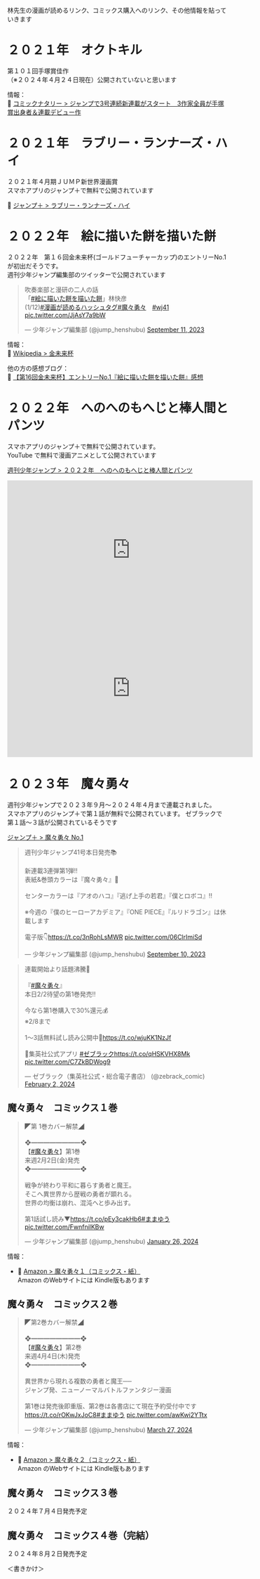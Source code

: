 林先生の漫画が読めるリンク、コミックス購入へのリンク、その他情報を貼っていきます

# ２０２１年　オクトキル

第１０１回手塚賞佳作  
（※２０２４年４月２４日現在）公開されていないと思います  

情報：  
📖 [コミックナタリー > ジャンプで3号連続新連載がスタート　3作家全員が手塚賞出身者＆連載デビュー作](https://natalie.mu/comic/news/540347)  

# ２０２１年　ラブリー・ランナーズ・ハイ

２０２１年４月期ＪＵＭＰ新世界漫画賞  
スマホアプリのジャンプ＋で無料で公開されています  

📖 [ジャンプ＋ > ラブリー・ランナーズ・ハイ](https://shonenjumpplus.com/episode/3269754496363847128)  


# ２０２２年　絵に描いた餅を描いた餅

２０２２年　第１６回金未来杯(ゴールドフューチャーカップ)のエントリーNo.1 が初出だそうです。  
週刊少年ジャンプ編集部のツイッターで公開されています  

<blockquote class="twitter-tweet"><p lang="ja" dir="ltr">吹奏楽部と漫研の二人の話<br>「<a href="https://twitter.com/hashtag/%E7%B5%B5%E3%81%AB%E6%8F%8F%E3%81%84%E3%81%9F%E9%A4%85%E3%82%92%E6%8F%8F%E3%81%84%E3%81%9F%E9%A4%85?src=hash&amp;ref_src=twsrc%5Etfw">#絵に描いた餅を描いた餅</a>」林快彦<br>(1/12)<a href="https://twitter.com/hashtag/%E6%BC%AB%E7%94%BB%E3%81%8C%E8%AA%AD%E3%82%81%E3%82%8B%E3%83%8F%E3%83%83%E3%82%B7%E3%83%A5%E3%82%BF%E3%82%B0?src=hash&amp;ref_src=twsrc%5Etfw">#漫画が読めるハッシュタグ</a><a href="https://twitter.com/hashtag/%E9%AD%94%E3%80%85%E5%8B%87%E3%80%85?src=hash&amp;ref_src=twsrc%5Etfw">#魔々勇々</a>　<a href="https://twitter.com/hashtag/wj41?src=hash&amp;ref_src=twsrc%5Etfw">#wj41</a> <a href="https://t.co/JjAsY7a9bW">pic.twitter.com/JjAsY7a9bW</a></p>&mdash; 少年ジャンプ編集部 (@jump_henshubu) <a href="https://twitter.com/jump_henshubu/status/1701143582944485800?ref_src=twsrc%5Etfw">September 11, 2023</a></blockquote> <script async src="https://platform.twitter.com/widgets.js" charset="utf-8"></script>

情報：  
📖 [Wikipedia > 金未来杯](https://ja.wikipedia.org/wiki/金未来杯)  

他の方の感想ブログ：  
📖 [【第16回金未来杯】エントリーNo.1『絵に描いた餅を描いた餅』感想](https://jump-tantei.com/【第１６回金未来杯】エントリーno-1『絵に描いた/)  


# ２０２２年　へのへのもへじと棒人間とパンツ

スマホアプリのジャンプ＋で無料で公開されています。  
YouTube で無料で漫画アニメとして公開されています  

[週刊少年ジャンプ > ２０２２年　へのへのもへじと棒人間とパンツ](https://shonenjumpplus.com/episode/316112896925763346)  

<iframe width="560" height="315" src="https://www.youtube.com/embed/tDDQcx-pjNQ?si=2y2kJhNTOXy__-4h" title="YouTube video player" frameborder="0" allow="accelerometer; autoplay; clipboard-write; encrypted-media; gyroscope; picture-in-picture; web-share" referrerpolicy="strict-origin-when-cross-origin" allowfullscreen></iframe>  

<iframe width="560" height="315" src="https://www.youtube.com/embed/MAjNd9rnnUw?si=gCn_-nJ9H9r5_IFE" title="YouTube video player" frameborder="0" allow="accelerometer; autoplay; clipboard-write; encrypted-media; gyroscope; picture-in-picture; web-share" referrerpolicy="strict-origin-when-cross-origin" allowfullscreen></iframe>  

# ２０２３年　魔々勇々

週刊少年ジャンプで２０２３年９月～２０２４年４月まで連載されました。  
スマホアプリのジャンプ＋で第１話が無料で公開されています。 
ゼブラックで第１話～３話が公開されているそうです  

[ジャンプ＋ > 魔々勇々 No.1](https://shonenjumpplus.com/episode/14079602755195551554)  

<blockquote class="twitter-tweet"><p lang="ja" dir="ltr">週刊少年ジャンプ41号本日発売📚<br><br>新連載3連弾第1弾‼<br>表紙&amp;巻頭カラーは『魔々勇々』🎉<br><br>センターカラーは『アオのハコ』『逃げ上手の若君』『僕とロボコ』‼️<br><br>※今週の『僕のヒーローアカデミア』『ONE PIECE』『ルリドラゴン』は休載します<br><br>電子版👇<a href="https://t.co/3nRohLsMWR">https://t.co/3nRohLsMWR</a> <a href="https://t.co/06ClrImiSd">pic.twitter.com/06ClrImiSd</a></p>&mdash; 少年ジャンプ編集部 (@jump_henshubu) <a href="https://twitter.com/jump_henshubu/status/1700886851786281213?ref_src=twsrc%5Etfw">September 10, 2023</a></blockquote> <script async src="https://platform.twitter.com/widgets.js" charset="utf-8"></script>  

<blockquote class="twitter-tweet"><p lang="ja" dir="ltr">連載開始より話題沸騰🌋<br><br>『<a href="https://twitter.com/hashtag/%E9%AD%94%E3%80%85%E5%8B%87%E3%80%85?src=hash&amp;ref_src=twsrc%5Etfw">#魔々勇々</a>』<br>本日2/2待望の第1巻発売‼<br><br>今なら第1巻購入で30%還元💰<br>※2/8まで<br><br>1～3話無料試し読み公開中🔽<a href="https://t.co/wjuKK1NzJf">https://t.co/wjuKK1NzJf</a><br><br>📱集英社公式アプリ <a href="https://twitter.com/hashtag/%E3%82%BC%E3%83%96%E3%83%A9%E3%83%83%E3%82%AF?src=hash&amp;ref_src=twsrc%5Etfw">#ゼブラック</a><a href="https://t.co/qHSKVHX8Mk">https://t.co/qHSKVHX8Mk</a> <a href="https://t.co/C7ZkBDWog9">pic.twitter.com/C7ZkBDWog9</a></p>&mdash; ゼブラック（集英社公式・総合電子書店） (@zebrack_comic) <a href="https://twitter.com/zebrack_comic/status/1753319934242042256?ref_src=twsrc%5Etfw">February 2, 2024</a></blockquote> <script async src="https://platform.twitter.com/widgets.js" charset="utf-8"></script>  

## 魔々勇々　コミックス１巻

<blockquote class="twitter-tweet"><p lang="ja" dir="ltr">◤第 1巻カバー解禁◢<br><br>❖━━━━━━━━❖<br>【<a href="https://twitter.com/hashtag/%E9%AD%94%E3%80%85%E5%8B%87%E3%80%85?src=hash&amp;ref_src=twsrc%5Etfw">#魔々勇々</a>】第1巻<br>来週2月2日(金)発売<br>❖━━━━━━━━❖<br><br>戦争が終わり平和に暮らす勇者と魔王。<br>そこへ異世界から歴戦の勇者が顕れる。<br>世界の均衡は崩れ、混沌へと歩み出す。<br><br>第1話試し読み▼<a href="https://t.co/pEy3cakHb6">https://t.co/pEy3cakHb6</a><a href="https://twitter.com/hashtag/%E3%81%BE%E3%81%BE%E3%82%86%E3%81%86?src=hash&amp;ref_src=twsrc%5Etfw">#ままゆう</a> <a href="https://t.co/FwnfnilKBw">pic.twitter.com/FwnfnilKBw</a></p>&mdash; 少年ジャンプ編集部 (@jump_henshubu) <a href="https://twitter.com/jump_henshubu/status/1750685341009539247?ref_src=twsrc%5Etfw">January 26, 2024</a></blockquote> <script async src="https://platform.twitter.com/widgets.js" charset="utf-8"></script>  

情報：  
* 📖 [Amazon > 魔々勇々１（コミックス・紙）](https://www.amazon.co.jp/魔々勇々-1-ジャンプコミックス-林-快彦/dp/4088838173/ref=tmm_other_meta_binding_swatch_0?_encoding=UTF8&dib_tag=se&dib=eyJ2IjoiMSJ9.NZHs0LETaKDTJ9hpKNs6KWSvsaQuyEwCst_w1UMlTycFXgRgi5WxuhtJHi_Qy5oX5i_zDMduudGDlL-_vGyEyPu68I7ppo8fCphrbNpnwTUZVS_XKkqgVaZjzSegfvUn_Y_tonY5ZaaFFq6Ta3InUgC4tjTjCFoiAYYpek7fe1ZUqEuK3Xdu92VZG1cghSWkIJzvSsXDgkqJkV7zXiRK3g_BbNCxB_tBk3f7tduFWPBj1ejOLJmoyg2x_5oB5G5yizpluZ7koeMQmYpoY9iSFMFS6du_SLJvDK5TlW1v8bE.zN_u2S0CILJGnGZ5z7Y5nlWNQeDSAC7butJC6m33qMo&qid=1713958759&sr=8-2)  
Amazon のWebサイトには Kindle版もあります

## 魔々勇々　コミックス２巻

<blockquote class="twitter-tweet"><p lang="ja" dir="ltr">◤第2巻カバー解禁◢<br><br>❖━━━━━━━━❖<br>【<a href="https://twitter.com/hashtag/%E9%AD%94%E3%80%85%E5%8B%87%E3%80%85?src=hash&amp;ref_src=twsrc%5Etfw">#魔々勇々</a>】第2巻<br>来週4月4日(木)発売<br>❖━━━━━━━━❖<br><br>異世界から現れる複数の勇者と魔王──<br>ジャンプ発、ニューノーマルバトルファンタジー漫画<br><br>第1巻は発売後即重版、第2巻は各書店にて現在予約受付中です<a href="https://t.co/rOKwJxJoC8">https://t.co/rOKwJxJoC8</a><a href="https://twitter.com/hashtag/%E3%81%BE%E3%81%BE%E3%82%86%E3%81%86?src=hash&amp;ref_src=twsrc%5Etfw">#ままゆう</a> <a href="https://t.co/awKwi2YTtx">pic.twitter.com/awKwi2YTtx</a></p>&mdash; 少年ジャンプ編集部 (@jump_henshubu) <a href="https://twitter.com/jump_henshubu/status/1772921843126554773?ref_src=twsrc%5Etfw">March 27, 2024</a></blockquote> <script async src="https://platform.twitter.com/widgets.js" charset="utf-8"></script>

情報：  
* 📖 [Amazon > 魔々勇々２（コミックス・紙）](https://www.amazon.co.jp/魔々勇々-2-ジャンプコミックス-林-快彦/dp/4088838769/ref=tmm_other_meta_binding_swatch_0?_encoding=UTF8&dib_tag=se&dib=eyJ2IjoiMSJ9.NZHs0LETaKDTJ9hpKNs6KWSvsaQuyEwCst_w1UMlTycFXgRgi5WxuhtJHi_Qy5oX5i_zDMduudGDlL-_vGyEyPu68I7ppo8fCphrbNpnwTUZVS_XKkqgVaZjzSegfvUn_Y_tonY5ZaaFFq6Ta3InUgC4tjTjCFoiAYYpek7fe1ZUqEuK3Xdu92VZG1cghSWkIJzvSsXDgkqJkV7zXiRK3g_BbNCxB_tBk3f7tduFWPBj1ejOLJmoyg2x_5oB5G5yizpluZ7koeMQmYpoY9iSFMFS6du_SLJvDK5TlW1v8bE.zN_u2S0CILJGnGZ5z7Y5nlWNQeDSAC7butJC6m33qMo&qid=1713958759&sr=8-1)  
Amazon のWebサイトには Kindle版もあります

## 魔々勇々　コミックス３巻

２０２４年７月４日発売予定  


## 魔々勇々　コミックス４巻（完結）

２０２４年８月２日発売予定  



＜書きかけ＞